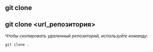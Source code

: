 ## **git clone**

## git clone <url_репозитория>

*Чтобы скопировать удаленный репозиторий, используйте команду:*

```bash-
git clone .
```